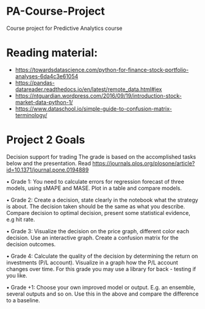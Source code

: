 # PA-Course-Project
Course project for Predictive Analytics course
# Reading material:
  - https://towardsdatascience.com/python-for-finance-stock-portfolio-analyses-6da4c3e61054
  - https://pandas-datareader.readthedocs.io/en/latest/remote_data.html#iex
  - https://ntguardian.wordpress.com/2016/09/19/introduction-stock-market-data-python-1/
  - https://www.dataschool.io/simple-guide-to-confusion-matrix-terminology/
  
 # Project 2 Goals
 
Decision support for trading
The grade is based on the accomplished tasks below and the presentation. Read 
https://journals.plos.org/plosone/article?id=10.1371/journal.pone.0194889

• Grade 1: You need to calculate errors for regression forecast of three models, using sMAPE and MASE. Plot in a table and compare models. 

• Grade 2: Create a decision, state clearly in the notebook what the strategy is about. The decision taken should be the same as what you describe. Compare decision to optimal decision, present some statistical evidence, e.g hit rate.

• Grade 3: Visualize the decision on the price graph, different color each decision. Use an interactive graph. Create a confusion matrix for the decision outcomes.

• Grade 4: Calculate the quality of the decision by determining the return on investments (P/L account). Visualize in a graph how the P/L account changes over time. For this grade you may use a library for back - testing if you like.

• Grade +1: Choose your own improved model or output. E.g. an ensemble, several outputs and so on. Use this in the above and compare the difference to a baseline.
